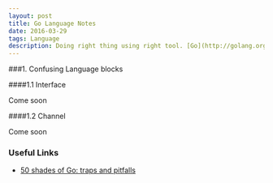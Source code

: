 ```yaml
---
layout: post
title: Go Language Notes 
date: 2016-03-29
tags: Language 
description: Doing right thing using right tool. [Go](http://golang.org) is the right tool for distributed computing.
---
```


###1. Confusing Language blocks

####1.1 Interface

Come soon

####1.2 Channel

Come soon

### Useful Links

*	[50 shades of Go: traps and pitfalls](http://devs.cloudimmunity.com/gotchas-and-common-mistakes-in-go-golang)

